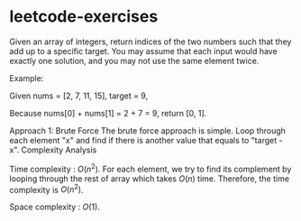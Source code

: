 # leetcode-exercises
Given an array of integers, return indices of the two numbers such that they add up to a specific target.
You may assume that each input would have exactly one solution, and you may not use the same element twice.

Example:

Given nums = [2, 7, 11, 15], target = 9,

Because nums[0] + nums[1] = 2 + 7 = 9,
return [0, 1].

Approach 1: Brute Force
The brute force approach is simple. Loop through each element "x" and find if there is another value that equals to "target - x".
Complexity Analysis

Time complexity : $O(n^2)$. For each element, we try to find its complement by looping through the rest of array which takes $O(n)$ time. Therefore, the time complexity is $O(n^2)$.

Space complexity : $O(1)$.
